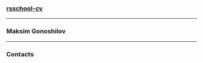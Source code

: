 ### [rsschool-cv](https://github.com/maxermine/rsschool-cv)
*****
### Maksim Gonoshilov
*****
### Contacts